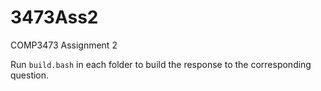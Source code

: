 # 3473Ass2
COMP3473 Assignment 2

Run ```build.bash``` in each folder to build the response to the corresponding question.